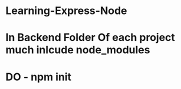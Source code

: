 # Learning-Express-Node 
# In Backend Folder Of each project much inlcude node_modules
# DO - npm init
